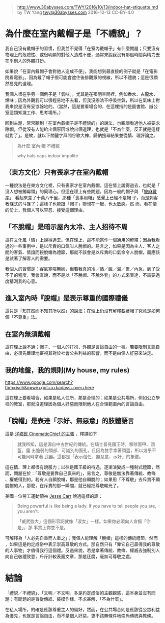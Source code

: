 ﻿> http://www.30abysses.com/TWY/2016/10/13/indoor-hat-etiquette.md
> by TW Yang <twy@30abysses.com> 2016-10-13 CC-BY-4.0

# 為什麼在室內戴帽子是「不禮貌」？

我自己沒有戴帽子的習慣，但我並不覺得「在室內戴帽子」有什麼問題；只要沒有
物理上的危險性、或很明顯的對他人造成不便，通常來說我沒有那個時間與精力去
在乎別人的外觀打扮。

如果說「在室內戴帽子會對他人造成不便」，我能想到最直接的例子就是「在電影
院看電影」。因為戴了帽子很可能會遮住後排觀眾的視線，所以不禮貌；這是很顯
然易見的道理。

我個人很在乎另一個例子是「氣味」，尤其是在密閉空間裡，例如香水、古龍水、
煙味；因為外觀我可以很輕易地不去看，但我沒辦法不呼吸空氣，所以在氣味上對
我來說是沒有妥協餘地的。（當然，這是要看場合的，在這裡指的是圖書館、辦公
室這類知識工作、思考場所。）

回到主題，常常聽到「在室內戴帽子是不禮貌的」的說法，也親眼看過他人被要求
除帽，但從沒有人能給出個原因或說出個道理，也就是「不為什麼，反正就是這樣
就對了」。是故，就以下關鍵字拜問谷歌大神，歸納搜尋結果並從情、理評論之。

> 為什麼 室內 帽 不禮貌
>
> why hats caps indoor impolite


##  （東方文化）只有喪家才在室內戴帽

一種說法是在東方文化裡，只有喪家才在室內戴帽。這在情上說得過去，也就是「
沒人想被觸霉頭」的同理心。但這在理上有些問題，因為一般的帽子與
「[披麻戴孝][1]」 看起來差了十萬八千里，那種「喪事用帽」感覺上已經不是帽
子，而是刺客教條式的斗篷了；這樣子也能跟「帽子」聯想在一起，也太敏感。然
而，看在情的份上，我個人可以容忍、接受這個理由。

[1]: https://www.google.nl/search?tbm=isch&q=披麻戴孝


##  「不脫帽」是暗示屋內太冷、主人招待不周

這在文化風「情」上說得過去。但在理上，這不能當作一個通用的解釋；因為我看
過的一些事例中，是以斥責的口氣叫人脫帽的。易言之，如果是因為主人、客人之
間的客氣、情誼而視脫帽為禮節，那就不該會是以斥責的口氣命令人脫帽，而應該
是試著了解客人的需要。

我個人的習慣是：客氣寒喧無妨，但若我真的冷／熱／餓／渴／累／內急，到了受
不了的程度，我會直說，而不是以「不脫帽、不脫外套」的方式來表達，不需要過
度猜測我的心意。


##  進入室內時『脫帽』是表示尊重的國際禮儀

這只是「知其然而不知其所以然」的說法；在理上仍沒有解釋載著帽子究竟是如何
個「不尊重」法。


##  在室內無須戴帽

這在理上說不通；帽子、一個人的打扮、外觀是言論自由的一種。若要限制言論自
由，必須先嚴謹地審視其對於社會公共利益的影響，而不是由個人好惡來決定。


##  我的地盤，我的規則(My house, my rules)

https://www.google.com/search?tbm=isch&q=we+got+a+badass+over+here

這在理上要看場合，如果是私人住所，那是合理的；如果是公共場所，例如公立學
校的教室，那就沒道理因為個人好惡而限制他人在合理範圍內的言論自由。


##  「脫帽」是表達「示好、無惡意」的肢體語言

這是 [洋鄉民 CinematicChief 的主張][2]  ，釋譯如下

> 就我所知，這是源自中古世紀的傳統。在騎士晉見國王時，移除面甲、頭盔，露
> 出脆弱的頭部、可識別的面孔，且因為雙手拿著頭盔，所以幾乎不可能同時拿著
> 武器。這都是「表示信任、無惡意、示好」的象徵。

[2]: https://www.reddit.com/r/NoStupidQuestions/comments/274dzk/why_is_it_considered_disrespectful_to_wear_a_hat/

這在情、理上都很有說服力；以往是國王級的待遇，逐漸演變成一種制式禮節，然
而，問題在於：「尊敬是要靠自己贏來的」，易言之，尊敬是無法靠著傳統、教條
、權威得到的。若有人自願脫帽，那是他自願脫的；如果用「不尊敬」去斥責不願
脫帽的人，那麼，在斥責的那一瞬間，就已經把尊敬輸光了。

美國一位勞工運動領袖 [Jesse Carr][3]  說過這樣的話：

> Being powerful is like being a lady. If you have to tell people you
> are, you aren't.
>
> 「威武強大」這個形容詞就像「淑女」一樣。如果你必須向人宣揚「你是」，那
> 事實上你並不是。

[3]: https://en.wikiquote.org/wiki/Power#C

可解釋為「人必先自重而人重之」；我個人能理解「脫帽」這樣的傳統禮節，然而
，如果這是約定成俗中表示崇高尊敬的方式，那自然只有「靠它自己贏得我的尊敬
的人事物」才值得我行這個禮。反過來說，若是拿著傳統、教條、權威去強制別人
向自己敬禮致意，斤斤計較表面文章，那是迂腐，毫無可尊敬之處。



# 結論

「禮貌／不禮貌」、「文明／不文明」多是約定成俗的主觀觀感，這本身並沒有問
題；有問題的是盲從傳統、裝模作樣、不求甚解、「不為什麼」。

在私人場所，的確是應該尊重主人的偏好，然而，在公共場合則是應該從公眾利益
為優先，也就是言論自由，而不是個人好惡，更不該無條件地崇尚傳統與教條。
